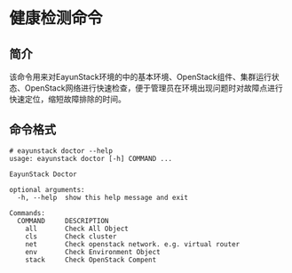 # 健康检测命令

## 简介

该命令用来对EayunStack环境的中的基本环境、OpenStack组件、集群运行状态、OpenStack网络进行快速检查，便于管理员在环境出现问题时对故障点进行快速定位，缩短故障排除的时间。

## 命令格式

```
# eayunstack doctor --help
usage: eayunstack doctor [-h] COMMAND ...

EayunStack Doctor

optional arguments:
  -h, --help  show this help message and exit

Commands:
  COMMAND     DESCRIPTION
    all       Check All Object
    cls       Check cluster
    net       Check openstack network. e.g. virtual router
    env       Check Environment Object
    stack     Check OpenStack Compent
```
